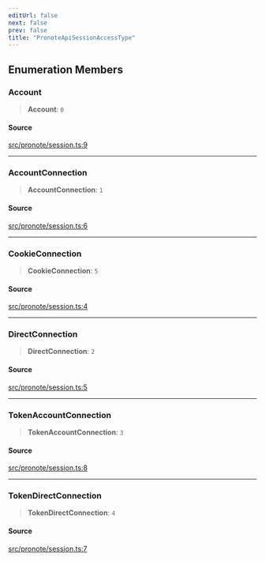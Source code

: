 ```yaml
---
editUrl: false
next: false
prev: false
title: "PronoteApiSessionAccessType"
---
```


## Enumeration Members

### Account

> **Account**: `0`

#### Source

[src/pronote/session.ts:9](https://github.com/Gabriel29306/Pawnote/blob/a2552cd7208db339c299a04178513054cceb5849/src/pronote/session.ts#L9)

***

### AccountConnection

> **AccountConnection**: `1`

#### Source

[src/pronote/session.ts:6](https://github.com/Gabriel29306/Pawnote/blob/a2552cd7208db339c299a04178513054cceb5849/src/pronote/session.ts#L6)

***

### CookieConnection

> **CookieConnection**: `5`

#### Source

[src/pronote/session.ts:4](https://github.com/Gabriel29306/Pawnote/blob/a2552cd7208db339c299a04178513054cceb5849/src/pronote/session.ts#L4)

***

### DirectConnection

> **DirectConnection**: `2`

#### Source

[src/pronote/session.ts:5](https://github.com/Gabriel29306/Pawnote/blob/a2552cd7208db339c299a04178513054cceb5849/src/pronote/session.ts#L5)

***

### TokenAccountConnection

> **TokenAccountConnection**: `3`

#### Source

[src/pronote/session.ts:8](https://github.com/Gabriel29306/Pawnote/blob/a2552cd7208db339c299a04178513054cceb5849/src/pronote/session.ts#L8)

***

### TokenDirectConnection

> **TokenDirectConnection**: `4`

#### Source

[src/pronote/session.ts:7](https://github.com/Gabriel29306/Pawnote/blob/a2552cd7208db339c299a04178513054cceb5849/src/pronote/session.ts#L7)
